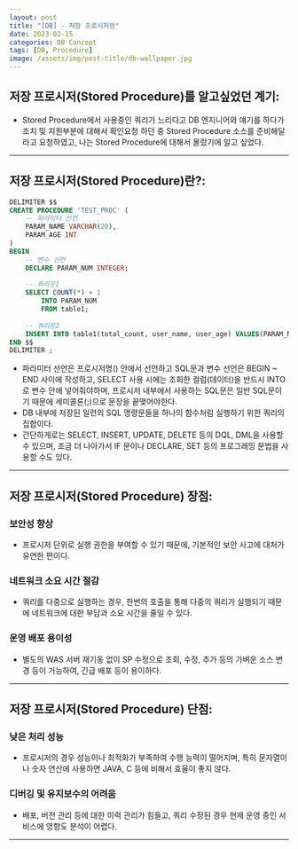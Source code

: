 ```yaml
---
layout: post
title: "[DB] - 저장 프로시저란"
date: 2023-02-15
categories: DB Concept
tags: [DB, Procedure]
image: /assets/img/post-title/db-wallpaper.jpg
---
```


## 저장 프로시저(Stored Procedure)를 알고싶었던 계기:
- Stored Procedure에서 사용중인 쿼리가 느리다고 DB 엔지니어와 얘기를 하다가 조치 및 지원부분에 대해서 확인요청 하던 중 Stored Procedure 소스를 준비해달라고 요청하였고, 나는 Stored Procedure에 대해서 몰랐기에 알고 싶었다.

* * *

## 저장 프로시저(Stored Procedure)란?:
```sql
DELIMITER $$
CREATE PROCEDURE 'TEST_PROC' (
    -- 파라미터 선언
    PARAM_NAME VARCHAR(20),
    PARAM_AGE INT
)
BEGIN
    -- 변수 선언
    DECLARE PARAM_NUM INTEGER;
    
    -- 쿼리문1
    SELECT COUNT(*) + 1
    	INTO PARAM_NUM
        FROM table1;
        
    -- 쿼리문2
    INSERT INTO table1(total_count, user_name, user_age) VALUES(PARAM_NUM, PARAM_NAME, PARAM_AGE);
END $$
DELIMITER ;
```
- 파라미터 선언은 프로시저명() 안에서 선언하고 SQL문과 변수 선언은 BEGIN ~ END 사이에 작성하고, SELECT 사용 시에는 조회한 컬럼(데이터)을 반드시 INTO로 변수 안에 넣어줘야하며, 프로시저 내부에서 사용하는 SQL문은 일반 SQL문이기 때문에 세미콜론(;)으로 문장을 끝맺어야한다.
- DB 내부에 저장된 일련의 SQL 명령문들을 하나의 함수처럼 실행하기 위한 쿼리의 집합이다.
- 간단하게로는 SELECT, INSERT, UPDATE, DELETE 등의 DQL, DML을 사용할 수 있으며, 조금 더 나아가서 IF 문이나 DECLARE, SET 등의 프로그래밍 문법을 사용할 수도 있다.

* * *

## 저장 프로시저(Stored Procedure) 장점:
### 보안성 향상
- 프로시저 단위로 실행 권한을 부여할 수 있기 때문에, 기본적인 보안 사고에 대처가 유연한 편이다.

### 네트워크 소요 시간 절감
- 쿼리를 다중으로 실행하는 경우, 한번의 호출을 통해 다중의 쿼리가 실행되기 때문에 네트워크에 대한 부담과 소요 시간을 줄일 수 있다.

### 운영 배포 용이성
- 별도의 WAS 서버 재기동 없이 SP 수정으로 조회, 수정, 추가 등의 가벼운 소스 변경 등이 가능하여, 긴급 배포 등이 용이하다.

* * *

## 저장 프로시저(Stored Procedure) 단점:
### 낮은 처리 성능
- 프로시저의 경우 성능이나 최적화가 부족하여 수행 능력이 떨어지며, 특히 문자열이나 숫자 연산에 사용하면 JAVA, C 등에 비해서 효율이 좋지 않다.

### 디버깅 및 유지보수의 어려움
- 배포, 버전 관리 등에 대한 이력 관리가 힘들고, 쿼리 수정된 경우 현재 운영 중인 서비스에 영향도 분석이 어렵다.

* * *
